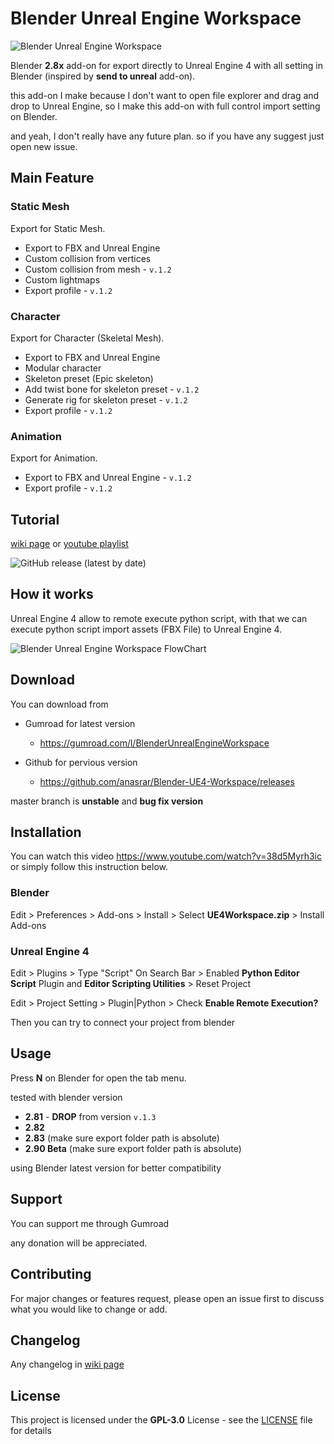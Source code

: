 # Blender Unreal Engine Workspace

![Blender Unreal Engine Workspace](https://repository-images.githubusercontent.com/259026402/3ce99f00-cd76-11ea-9dc6-db0929afbbb2)

Blender **2.8x** add-on for export directly to Unreal Engine 4 with all setting in Blender (inspired by **send to unreal** add-on).

this add-on I make because I don't want to open file explorer and drag and drop to Unreal Engine, so I make this add-on with full control import setting on Blender.

and yeah, I don't really have any future plan. so if you have any suggest just open new issue.

## Main Feature

### Static Mesh

Export for Static Mesh.

- Export to FBX and Unreal Engine
- Custom collision from vertices
- Custom collision from mesh - ```v.1.2```
- Custom lightmaps
- Export profile - ```v.1.2```

### Character

Export for Character (Skeletal Mesh).

- Export to FBX and Unreal Engine  
- Modular character
- Skeleton preset (Epic skeleton)
- Add twist bone for skeleton preset - ```v.1.2```
- Generate rig for skeleton preset - ```v.1.2```
- Export profile - ```v.1.2```

### Animation

Export for Animation.

- Export to FBX and Unreal Engine - ```v.1.2```  
- Export profile - ```v.1.2```

## Tutorial

[wiki page](https://github.com/anasrar/Blender-UE4-Workspace/wiki) or [youtube playlist](https://www.youtube.com/playlist?list=PLolnhUV-ZzXrXx1gJunoknuni8klsy0wH)

![GitHub release (latest by date)](https://img.shields.io/github/v/release/anasrar/Blender-UE4-Workspace?style=flat-square)

## How it works

Unreal Engine 4 allow to remote execute python script, with that we can execute python script import assets (FBX File) to Unreal Engine 4.

![Blender Unreal Engine Workspace FlowChart](https://user-images.githubusercontent.com/38805204/82159805-2d079780-98bb-11ea-92a2-9a9c1628b429.png)

## Download

You can download from

- Gumroad for latest version
  - https://gumroad.com/l/BlenderUnrealEngineWorkspace

- Github for pervious version
  - https://github.com/anasrar/Blender-UE4-Workspace/releases

master branch is **unstable** and **bug fix version**

## Installation

You can watch this video https://www.youtube.com/watch?v=38d5Myrh3ic or simply follow this instruction below.

### Blender

Edit > Preferences > Add-ons > Install > Select **UE4Workspace.zip** > Install Add-ons

### Unreal Engine 4

Edit > Plugins > Type "Script" On Search Bar > Enabled **Python Editor Script** Plugin and **Editor Scripting Utilities** > Reset Project

Edit > Project Setting > Plugin|Python > Check **Enable Remote Execution?**

Then you can try to connect your project from blender

## Usage

Press **N** on Blender for open the tab menu.

tested with blender version

- **2.81** - **DROP** from version ```v.1.3```
- **2.82**
- **2.83** (make sure export folder path is absolute)
- **2.90 Beta** (make sure export folder path is absolute)

using Blender latest version for better compatibility

## Support

You can support me through Gumroad

any donation will be appreciated.

## Contributing

For major changes or features request, please open an issue first to discuss what you would like to change or add.

## Changelog

Any changelog in [wiki page](https://github.com/anasrar/Blender-UE4-Workspace/wiki/Changelog) 

## License

This project is licensed under the **GPL-3.0** License - see the [LICENSE](LICENSE) file for details
